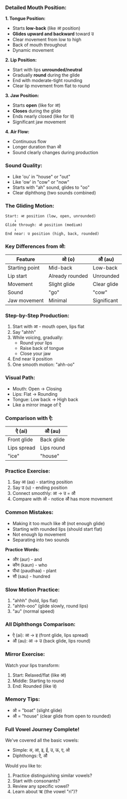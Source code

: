
### **Detailed Mouth Position:**

**1. Tongue Position:**
- Starts **low-back** (like आ position)
- **Glides upward and backward** toward उ
- Clear movement from low to high
- Back of mouth throughout
- Dynamic movement

**2. Lip Position:**
- Start with lips **unrounded/neutral**
- Gradually **round** during the glide
- End with moderate-tight rounding
- Clear lip movement from flat to round

**3. Jaw Position:**
- Starts **open** (like for आ)
- **Closes** during the glide
- Ends nearly closed (like for उ)
- Significant jaw movement

**4. Air Flow:**
- Continuous flow
- Longer duration than ओ
- Sound clearly changes during production

### **Sound Quality:**
- Like 'ou' in "house" or "out"
- Like 'ow' in "cow" or "now"
- Starts with "ah" sound, glides to "oo"
- Clear diphthong (two sounds combined)

### **The Gliding Motion:**
```
Start: आ position (low, open, unrounded)
    ↓
Glide through: ओ position (medium)
    ↓
End near: उ position (high, back, rounded)
```

### **Key Differences from ओ:**

| Feature | ओ (o) | औ (au) |
|---------|--------|---------|
| Starting point | Mid-back | Low-back |
| Lip start | Already rounded | Unrounded |
| Movement | Slight glide | Clear glide |
| Sound | "go" | "cow" |
| Jaw movement | Minimal | Significant |

### **Step-by-Step Production:**
1. Start with आ - mouth open, lips flat
2. Say "ahhh"
3. While voicing, gradually:
   - Round your lips
   - Raise back of tongue
   - Close your jaw
4. End near उ position
5. One smooth motion: "ahh-oo"

### **Visual Path:**
- Mouth: Open → Closing
- Lips: Flat → Rounding
- Tongue: Low back → High back
- Like a mirror image of ऐ

### **Comparison with ऐ:**
| ऐ (ai) | औ (au) |
|---------|---------|
| Front glide | Back glide |
| Lips spread | Lips round |
| "ice" | "house" |

### **Practice Exercise:**
1. Say आ (aa) - starting position
2. Say उ (u) - ending position
3. Connect smoothly: आ → उ = औ
4. Compare with ओ - notice औ has more movement

### **Common Mistakes:**
- Making it too much like ओ (not enough glide)
- Starting with rounded lips (should start flat)
- Not enough lip movement
- Separating into two sounds

**Practice Words:**
- और (aur) - and
- कौन (kaun) - who
- पौधा (paudhaa) - plant
- सौ (sau) - hundred

### **Slow Motion Practice:**
1. "ahhh" (hold, lips flat)
2. "ahhh-ooo" (glide slowly, round lips)
3. "au" (normal speed)

### **All Diphthongs Comparison:**
- ऐ (ai): आ → इ (front glide, lips spread)
- औ (au): आ → उ (back glide, lips round)

### **Mirror Exercise:**
Watch your lips transform:
1. Start: Relaxed/flat (like आ)
2. Middle: Starting to round
3. End: Rounded (like उ)

### **Memory Tips:**
- ओ = "boat" (slight glide)
- औ = "house" (clear glide from open to rounded)

### **Full Vowel Journey Complete!**
We've covered all the basic vowels:
- Simple: अ, आ, इ, ई, उ, ऊ, ए, ओ
- Diphthongs: ऐ, औ

Would you like to:
1. Practice distinguishing similar vowels?
2. Start with consonants?
3. Review any specific vowel?
4. Learn about ऋ (the vowel "ri")?